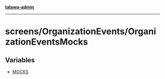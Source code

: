[**talawa-admin**](../../../README.md)

***

# screens/OrganizationEvents/OrganizationEventsMocks

## Variables

- [MOCKS](variables/MOCKS.md)
